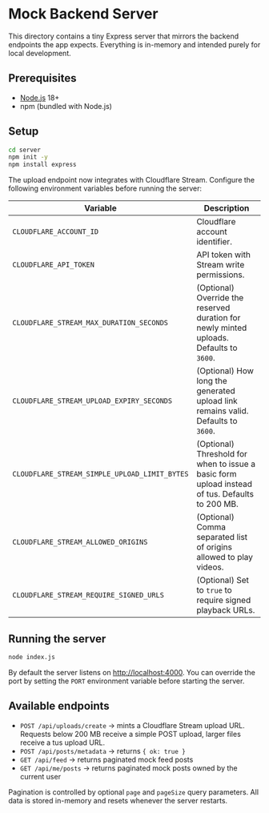 # Mock Backend Server

This directory contains a tiny Express server that mirrors the backend endpoints the app expects. Everything is in-memory and intended purely for local development.

## Prerequisites

- [Node.js](https://nodejs.org/) 18+
- npm (bundled with Node.js)

## Setup

```bash
cd server
npm init -y
npm install express
```

The upload endpoint now integrates with Cloudflare Stream. Configure the following environment variables before running the
server:

| Variable | Description |
| --- | --- |
| `CLOUDFLARE_ACCOUNT_ID` | Cloudflare account identifier. |
| `CLOUDFLARE_API_TOKEN` | API token with Stream write permissions. |
| `CLOUDFLARE_STREAM_MAX_DURATION_SECONDS` | (Optional) Override the reserved duration for newly minted uploads. Defaults to `3600`. |
| `CLOUDFLARE_STREAM_UPLOAD_EXPIRY_SECONDS` | (Optional) How long the generated upload link remains valid. Defaults to `3600`. |
| `CLOUDFLARE_STREAM_SIMPLE_UPLOAD_LIMIT_BYTES` | (Optional) Threshold for when to issue a basic form upload instead of tus. Defaults to 200 MB. |
| `CLOUDFLARE_STREAM_ALLOWED_ORIGINS` | (Optional) Comma separated list of origins allowed to play videos. |
| `CLOUDFLARE_STREAM_REQUIRE_SIGNED_URLS` | (Optional) Set to `true` to require signed playback URLs. |

## Running the server

```bash
node index.js
```

By default the server listens on [http://localhost:4000](http://localhost:4000). You can override the port by setting the `PORT` environment variable before starting the server.

## Available endpoints

- `POST /api/uploads/create` → mints a Cloudflare Stream upload URL. Requests below 200 MB receive a simple POST upload, larger
  files receive a tus upload URL.
- `POST /api/posts/metadata` → returns `{ ok: true }`
- `GET /api/feed` → returns paginated mock feed posts
- `GET /api/me/posts` → returns paginated mock posts owned by the current user

Pagination is controlled by optional `page` and `pageSize` query parameters. All data is stored in-memory and resets whenever the server restarts.
